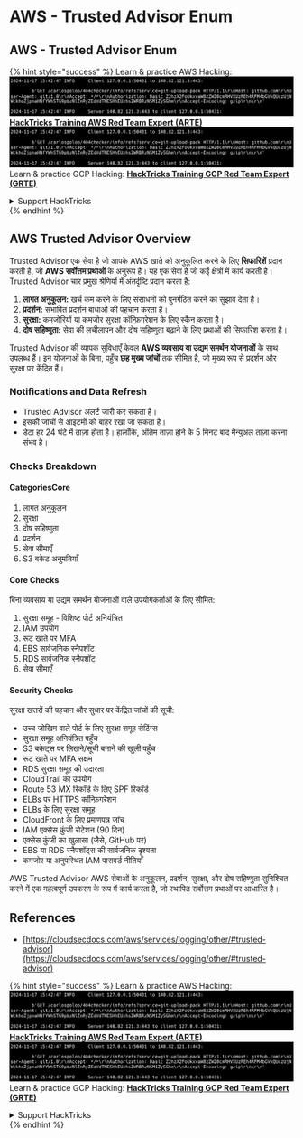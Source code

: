 # AWS - Trusted Advisor Enum

## AWS - Trusted Advisor Enum

{% hint style="success" %}
Learn & practice AWS Hacking:<img src="../../../../.gitbook/assets/image (1).png" alt="" data-size="line">[**HackTricks Training AWS Red Team Expert (ARTE)**](https://training.hacktricks.xyz/courses/arte)<img src="../../../../.gitbook/assets/image (1).png" alt="" data-size="line">\
Learn & practice GCP Hacking: <img src="../../../../.gitbook/assets/image (2).png" alt="" data-size="line">[**HackTricks Training GCP Red Team Expert (GRTE)**<img src="../../../../.gitbook/assets/image (2).png" alt="" data-size="line">](https://training.hacktricks.xyz/courses/grte)

<details>

<summary>Support HackTricks</summary>

* Check the [**subscription plans**](https://github.com/sponsors/carlospolop)!
* **Join the** 💬 [**Discord group**](https://discord.gg/hRep4RUj7f) or the [**telegram group**](https://t.me/peass) or **follow** us on **Twitter** 🐦 [**@hacktricks\_live**](https://twitter.com/hacktricks\_live)**.**
* **Share hacking tricks by submitting PRs to the** [**HackTricks**](https://github.com/carlospolop/hacktricks) and [**HackTricks Cloud**](https://github.com/carlospolop/hacktricks-cloud) github repos.

</details>
{% endhint %}

## AWS Trusted Advisor Overview

Trusted Advisor एक सेवा है जो आपके AWS खाते को अनुकूलित करने के लिए **सिफारिशें** प्रदान करती है, जो **AWS सर्वोत्तम प्रथाओं** के अनुरूप है। यह एक सेवा है जो कई क्षेत्रों में कार्य करती है। Trusted Advisor चार प्रमुख श्रेणियों में अंतर्दृष्टि प्रदान करता है:

1. **लागत अनुकूलन:** खर्च कम करने के लिए संसाधनों को पुनर्गठित करने का सुझाव देता है।
2. **प्रदर्शन:** संभावित प्रदर्शन बाधाओं की पहचान करता है।
3. **सुरक्षा:** कमजोरियों या कमजोर सुरक्षा कॉन्फ़िगरेशन के लिए स्कैन करता है।
4. **दोष सहिष्णुता:** सेवा की लचीलापन और दोष सहिष्णुता बढ़ाने के लिए प्रथाओं की सिफारिश करता है।

Trusted Advisor की व्यापक सुविधाएँ केवल **AWS व्यवसाय या उद्यम समर्थन योजनाओं** के साथ उपलब्ध हैं। इन योजनाओं के बिना, पहुँच **छह मुख्य जांचों** तक सीमित है, जो मुख्य रूप से प्रदर्शन और सुरक्षा पर केंद्रित हैं।

### Notifications and Data Refresh

* Trusted Advisor अलर्ट जारी कर सकता है।
* इसकी जांचों से आइटमों को बाहर रखा जा सकता है।
* डेटा हर 24 घंटे में ताज़ा होता है। हालाँकि, अंतिम ताज़ा होने के 5 मिनट बाद मैन्युअल ताज़ा करना संभव है।

### **Checks Breakdown**

#### CategoriesCore

1. लागत अनुकूलन
2. सुरक्षा
3. दोष सहिष्णुता
4. प्रदर्शन
5. सेवा सीमाएँ
6. S3 बकेट अनुमतियाँ

#### Core Checks

बिना व्यवसाय या उद्यम समर्थन योजनाओं वाले उपयोगकर्ताओं के लिए सीमित:

1. सुरक्षा समूह - विशिष्ट पोर्ट अनियंत्रित
2. IAM उपयोग
3. रूट खाते पर MFA
4. EBS सार्वजनिक स्नैपशॉट
5. RDS सार्वजनिक स्नैपशॉट
6. सेवा सीमाएँ

#### Security Checks

सुरक्षा खतरों की पहचान और सुधार पर केंद्रित जांचों की सूची:

* उच्च जोखिम वाले पोर्ट के लिए सुरक्षा समूह सेटिंग्स
* सुरक्षा समूह अनियंत्रित पहुँच
* S3 बकेट्स पर लिखने/सूची बनाने की खुली पहुँच
* रूट खाते पर MFA सक्षम
* RDS सुरक्षा समूह की उदारता
* CloudTrail का उपयोग
* Route 53 MX रिकॉर्ड के लिए SPF रिकॉर्ड
* ELBs पर HTTPS कॉन्फ़िगरेशन
* ELBs के लिए सुरक्षा समूह
* CloudFront के लिए प्रमाणपत्र जांच
* IAM एक्सेस कुंजी रोटेशन (90 दिन)
* एक्सेस कुंजी का खुलासा (जैसे, GitHub पर)
* EBS या RDS स्नैपशॉट्स की सार्वजनिक दृश्यता
* कमजोर या अनुपस्थित IAM पासवर्ड नीतियाँ

AWS Trusted Advisor AWS सेवाओं के अनुकूलन, प्रदर्शन, सुरक्षा, और दोष सहिष्णुता सुनिश्चित करने में एक महत्वपूर्ण उपकरण के रूप में कार्य करता है, जो स्थापित सर्वोत्तम प्रथाओं पर आधारित है।

## **References**

* [https://cloudsecdocs.com/aws/services/logging/other/#trusted-advisor](https://cloudsecdocs.com/aws/services/logging/other/#trusted-advisor)

{% hint style="success" %}
Learn & practice AWS Hacking:<img src="../../../../.gitbook/assets/image (1).png" alt="" data-size="line">[**HackTricks Training AWS Red Team Expert (ARTE)**](https://training.hacktricks.xyz/courses/arte)<img src="../../../../.gitbook/assets/image (1).png" alt="" data-size="line">\
Learn & practice GCP Hacking: <img src="../../../../.gitbook/assets/image (2).png" alt="" data-size="line">[**HackTricks Training GCP Red Team Expert (GRTE)**<img src="../../../../.gitbook/assets/image (2).png" alt="" data-size="line">](https://training.hacktricks.xyz/courses/grte)

<details>

<summary>Support HackTricks</summary>

* Check the [**subscription plans**](https://github.com/sponsors/carlospolop)!
* **Join the** 💬 [**Discord group**](https://discord.gg/hRep4RUj7f) or the [**telegram group**](https://t.me/peass) or **follow** us on **Twitter** 🐦 [**@hacktricks\_live**](https://twitter.com/hacktricks\_live)**.**
* **Share hacking tricks by submitting PRs to the** [**HackTricks**](https://github.com/carlospolop/hacktricks) and [**HackTricks Cloud**](https://github.com/carlospolop/hacktricks-cloud) github repos.

</details>
{% endhint %}
